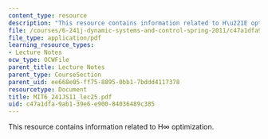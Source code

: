 ```yaml
---
content_type: resource
description: "This resource contains information related to H\u221E optimization."
file: /courses/6-241j-dynamic-systems-and-control-spring-2011/c47a1dfa9ab139e6e90084036489c385_MIT6_241JS11_lec25.pdf
file_type: application/pdf
learning_resource_types:
- Lecture Notes
ocw_type: OCWFile
parent_title: Lecture Notes
parent_type: CourseSection
parent_uid: ee668e05-ff75-8895-0bb1-7bddd4117378
resourcetype: Document
title: MIT6_241JS11_lec25.pdf
uid: c47a1dfa-9ab1-39e6-e900-84036489c385
---
```

This resource contains information related to H∞ optimization.

